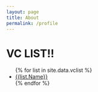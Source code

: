 ```yaml
---
layout: page
title: About
permalink: /profile
---
```


<h1>VC LIST!!</h1>

<ul>
{% for list in site.data.vclist %}
  <li><a href="{{ list.Name | datapage_url: '/vclist/' }}">{{list.Name}}</a></li>
{% endfor %}
</ul>
